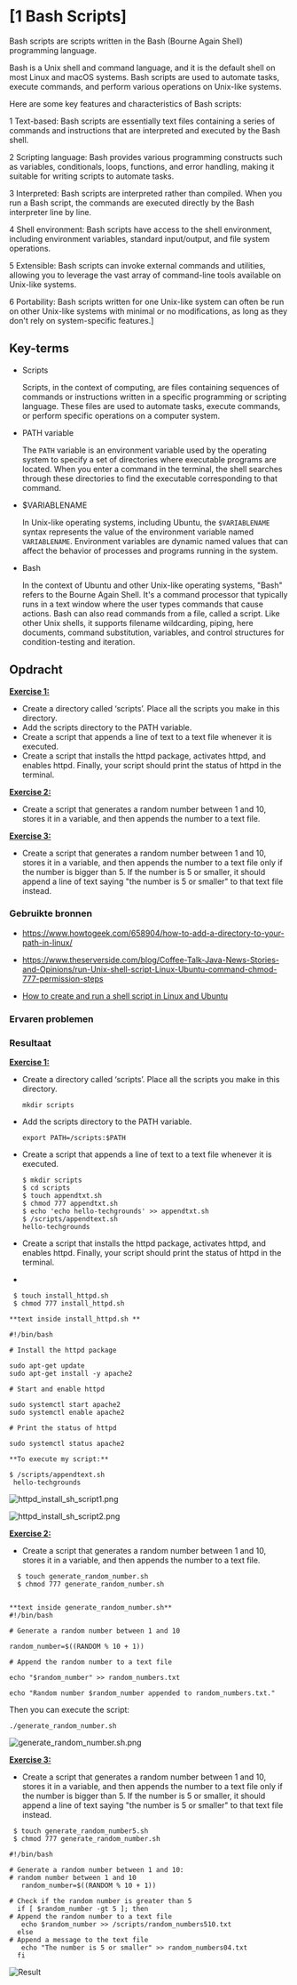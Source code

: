 # [1 Bash Scripts]

Bash scripts are scripts written in the Bash (Bourne Again Shell) programming language. 

Bash is a Unix shell and command language, and it is the default shell on most Linux and macOS systems. Bash scripts are used to automate tasks, execute commands, and perform various operations on Unix-like systems.

Here are some key features and characteristics of Bash scripts:

1 Text-based: Bash scripts are essentially text files containing a series of commands and instructions that are interpreted and executed by the Bash shell.

2 Scripting language: Bash provides various programming constructs such as variables, conditionals, loops, functions, and error handling, making it suitable for writing scripts to automate tasks.

3 Interpreted: Bash scripts are interpreted rather than compiled. When you run a Bash script, the commands are executed directly by the Bash interpreter line by line.

4 Shell environment: Bash scripts have access to the shell environment, including environment variables, standard input/output, and file system operations.

5 Extensible: Bash scripts can invoke external commands and utilities, allowing you to leverage the vast array of command-line tools available on Unix-like systems.

6 Portability: Bash scripts written for one Unix-like system can often be run on other Unix-like systems with minimal or no modifications, as long as they don't rely on system-specific features.]

## Key-terms

- Scripts
  
  Scripts, in the context of computing, are files containing sequences of commands or instructions written in a specific programming or scripting language. These files are used to automate tasks, execute commands, or perform specific operations on a computer system.

- PATH variable
  
  The `PATH` variable is an environment variable used by the operating system to specify a set of directories where executable programs are located. When you enter a command in the terminal, the shell searches through these directories to find the executable corresponding to that command.

- $VARIABLENAME
  
  In Unix-like operating systems, including Ubuntu, the `$VARIABLENAME` syntax represents the value of the environment variable named `VARIABLENAME`. Environment variables are dynamic named values that can affect the behavior of processes and programs running in the system.

- Bash
  
  In the context of Ubuntu and other Unix-like operating systems, "Bash" refers to the Bourne Again Shell. It's a command processor that typically runs in a text window where the user types commands that cause actions. Bash can also read commands from a file, called a script. Like other Unix shells, it supports filename wildcarding, piping, here documents, command substitution, variables, and control structures for condition-testing and iteration.

## Opdracht

<u>**Exercise 1:**</u>

- Create a directory called ‘scripts’. Place all the scripts you make in this directory.
- Add the scripts directory to the PATH variable.
- Create a script that appends a line of text to a text file whenever it is executed.
- Create a script that installs the httpd package, activates httpd, and enables httpd. Finally, your script should print the status of httpd in the terminal.

<u>**Exercise 2:**</u>

- Create a script that generates a random number between 1 and 10, stores it in a variable, and then appends the number to a text file.

<u>**Exercise 3:**</u>

- Create a script that generates a random number between 1 and 10, stores it in a variable, and then appends the number to a text file only if the number is bigger than 5. If the number is 5 or smaller, it should append a line of text saying "the number is 5 or smaller" to that text file instead.

### Gebruikte bronnen

- https://www.howtogeek.com/658904/how-to-add-a-directory-to-your-path-in-linux/

- https://www.theserverside.com/blog/Coffee-Talk-Java-News-Stories-and-Opinions/run-Unix-shell-script-Linux-Ubuntu-command-chmod-777-permission-steps

- [How to create and run a shell script in Linux and Ubuntu](https://www.theserverside.com/blog/Coffee-Talk-Java-News-Stories-and-Opinions/run-Unix-shell-script-Linux-Ubuntu-command-chmod-777-permission-steps)

### Ervaren problemen




### Resultaat

<u>**Exercise 1:**</u>

- Create a directory called ‘scripts’. Place all the scripts you make in this directory.
  
  ```
  mkdir scripts
  ```

- Add the scripts directory to the PATH variable.
  
  ```
  export PATH=/scripts:$PATH
  ```

- Create a script that appends a line of text to a text file whenever it is executed.
  
  ```
  $ mkdir scripts
  $ cd scripts
  $ touch appendtxt.sh
  $ chmod 777 appendtxt.sh
  $ echo 'echo hello-techgrounds' >> appendtxt.sh
  $ /scripts/appendtext.sh
  hello-techgrounds
  ```

- Create a script that installs the httpd package, activates httpd, and enables httpd. Finally, your script should print the status of httpd in the terminal.

-

```
 $ touch install_httpd.sh
 $ chmod 777 install_httpd.sh
```

```
**text inside install_httpd.sh **

#!/bin/bash

# Install the httpd package

sudo apt-get update
sudo apt-get install -y apache2

# Start and enable httpd

sudo systemctl start apache2
sudo systemctl enable apache2

# Print the status of httpd

sudo systemctl status apache2
```

```
**To execute my script:**

$ /scripts/appendtext.sh
 hello-techgrounds
```

![httpd_install_sh_script1.png](httpd_install_sh_script1.png)

![httpd_install_sh_script2.png](httpd_install_sh_script2.png)

<u>**Exercise 2:**</u>

- Create a script that generates a random number between 1 and 10, stores it in a variable, and then appends the number to a text file.

```
  $ touch generate_random_number.sh
  $ chmod 777 generate_random_number.sh


**text inside generate_random_number.sh**
#!/bin/bash

# Generate a random number between 1 and 10

random_number=$((RANDOM % 10 + 1))

# Append the random number to a text file

echo "$random_number" >> random_numbers.txt

echo "Random number $random_number appended to random_numbers.txt."
```

Then you can execute the script:

```
./generate_random_number.sh
```

![generate_random_number.sh.png](generate_random_number.sh.png)

<u>**Exercise 3:**</u>

- Create a script that generates a random number between 1 and 10, stores it in a variable, and then appends the number to a text file only if the number is bigger than 5. If the number is 5 or smaller, it should append a line of text saying "the number is 5 or smaller" to that text file instead.

```
 $ touch generate_random_number5.sh
 $ chmod 777 generate_random_number.sh
```

```
#!/bin/bash

# Generate a random number between 1 and 10:
# random number between 1 and 10
   random_number=$((RANDOM % 10 + 1))

# Check if the random number is greater than 5
  if [ $random_number -gt 5 ]; then
# Append the random number to a text file
   echo $random_number >> /scripts/random_numbers510.txt
  else
# Append a message to the text file
   echo "The number is 5 or smaller" >> random_numbers04.txt
  fi
```

![Result](generate_random_number_seperate_at_5.png)
